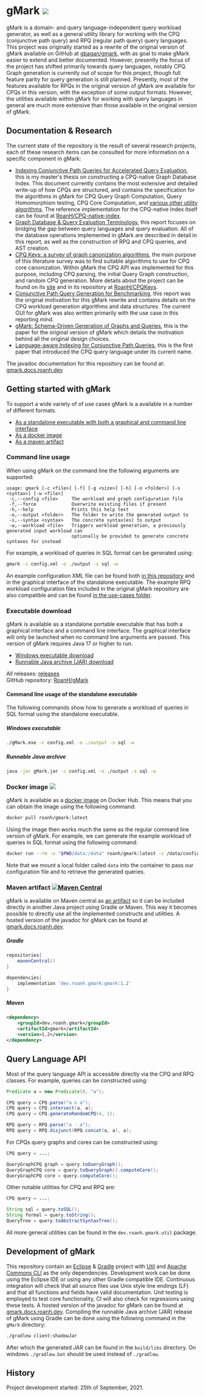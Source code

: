 # gMark [![](https://img.shields.io/github/release/RoanH/gMark.svg)](https://github.com/RoanH/gMark/releases)
gMark is a domain- and query language-independent query workload generator, as well as a general utility library for working with the CPQ (conjunctive path query) and RPQ (regular path query) query languages. This project was originally started as a rewrite of the original version of gMark available on GitHub at [gbagan/gmark](https://github.com/gbagan/gmark), with as goal to make gMark easier to extend and better documented. However, presently the focus of the project has shifted primarily towards query languages, notably CPQ. Graph generation is currently out of scope for this project, though full feature parity for query generation is still planned. Presently, most of the features available for RPQs in the original version of gMark are available for CPQs in this version, with the exception of some output formats. However, the utilities available within gMark for working with query languages in general are much more extensive than those available in the original version of gMark.

## Documentation & Research
The current state of the repository is the result of several research projects, each of these research items can be consulted for more information on a specific component in gMark:

- [Indexing Conjunctive Path Queries for Accelerated Query Evaluation](https://thesis.roanh.dev/), this is my master's thesis on constructing a CPQ-native Graph Database Index. This document currently contains the most extensive and detailed write-up of how CPQs are structured, and contains the specification for the algorithms in gMark for CPQ Query Graph Computation, Query Homomorphism testing, CPQ Core Computation, and [various other utility algorithms](https://github.com/RoanH/gMark/releases/tag/v1.2). The reference implementation for the CPQ-native Index itself can be found at [RoanH/CPQ-native-index](https://github.com/RoanH/CPQ-native-index).
- [Graph Database & Query Evaluation Terminology](https://research.roanh.dev/Graph%20Database%20&%20Query%20Evaluation%20Terminology%20v1.3.pdf), this report focuses on bridging the gap between query languages and query evaluation. All of the database operations implemented in gMark are described in detail in this report, as well as the construction of RPQ and CPQ queries, and AST creation.
- [CPQ Keys: a survey of graph canonization algorithms](https://research.roanh.dev/cpqkeys/CPQ%20Keys%20v1.1.pdf), the main purpose of this literature survey was to find suitable algorithms to use for CPQ core canonization. Within gMark the CPQ API was implemented for this purpose, including CPQ parsing, the initial Query Graph construction, and random CPQ generation. More details about the project can be found on its [site](https://cpqkeys.roanh.dev/) and in its repository at [RoanH/CPQKeys](https://github.com/RoanH/CPQKeys).
- [Conjunctive Path Query Generation for Benchmarking](https://research.roanh.dev/Conjunctive%20Path%20Query%20Generation%20for%20Benchmarking%20v2.8.pdf), this report was the original motivation for this gMark rewrite and contains details on the CPQ workload generation algorithms and data structures. The current GUI for gMark was also written primarily with the use case in this reporting mind.
- [gMark: Schema-Driven Generation of Graphs and Queries](https://arxiv.org/abs/1511.08386), this is the paper for the original version of gMark which details the motivation behind all the original design choices.
- [Language-aware Indexing for Conjunctive Path Queries](https://arxiv.org/abs/2003.03079), this is the first paper that introduced the CPQ query language under its current name.

The javadoc documentation for this repository can be found at: [gmark.docs.roanh.dev](https://gmark.docs.roanh.dev/)

## Getting started with gMark
To support a wide variety of of use cases gMark is a available in a number of different formats. 

- [As a standalone executable with both a graphical and command line interface](#executable-download)
- [As a docker image](#docker-image-)
- [As a maven artifact](#maven-artifact-)

### Command line usage
When using gMark on the command line the following arguments are supported:

```
usage: gmark [-c <file>] [-f] [-g <size>] [-h] [-o <folder>] [-s <syntax>] [-w <file>]
 -c,--config <file>     The workload and graph configuration file
 -f,--force             Overwrite existing files if present
 -h,--help              Prints this help text
 -o,--output <folder>   The folder to write the generated output to
 -s,--syntax <syntax>   The concrete syntax(es) to output
 -w,--workload <file>   Triggers workload generation, a previously generated input workload can
                        optionally be provided to generate concrete syntaxes for instead
```

For example, a workload of queries in SQL format can be generated using:

```sh
gmark -c config.xml -o ./output -s sql -w
```

An example configuration XML file can be found both [in this repository](gMark/client/example.xml) and in the graphical interface of the standalone executable. The example RPQ workload configuration files included in the original gMark repository are also compatible and can be found [in the use-cases folder](https://github.com/gbagan/gmark/tree/master/use-cases).

### Executable download
gMark is available as a standalone portable executable that has both a graphical interface and a command line interface. The graphical interface will only be launched when no command line arguments are passed. This version of gMark requires Java 17 or higher to run.
   
- [Windows executable download](https://github.com/RoanH/gMark/releases/download/v1.2/gMark-v1.2.exe)    
- [Runnable Java archive (JAR) download](https://github.com/RoanH/gMark/releases/download/v1.2/gMark-v1.2.jar)

All releases: [releases](https://github.com/RoanH/gMark/releases)    
GitHub repository: [RoanH/gMark](https://github.com/RoanH/gMark)

#### Command line usage of the standalone executable
The following commands show how to generate a workload of queries in SQL format using the standalone executable.

##### Windows executable
```bat
./gMark.exe -c config.xml -o ./output -s sql -w
```

##### Runnable Java archive
```sh
java -jar gMark.jar -c config.xml -o ./output -s sql -w
```

### Docker image [![](https://img.shields.io/docker/v/roanh/gmark?sort=semver)](https://hub.docker.com/r/roanh/gmark)
gMark is available as a [docker image](https://hub.docker.com/r/roanh/gmark) on Docker Hub. This means that you can obtain the image using the following command:

```sh
docker pull roanh/gmark:latest
```

Using the image then works much the same as the regular command line version of gMark. For example, we can generate the example workload of queries in SQL format using the following command:

```sh
docker run --rm -v "$PWD/data:/data" roanh/gmark:latest -c /data/config.xml -o /data/queries -s sql -w
```

Note that we mount a local folder called `data` into the container to pass our configuration file and to retrieve the generated queries.

### Maven artifact [![Maven Central](https://img.shields.io/maven-central/v/dev.roanh.gmark/gmark)](https://mvnrepository.com/artifact/dev.roanh.gmark/gmark)
gMark is available on Maven central as [an artifact](https://mvnrepository.com/artifact/dev.roanh.gmark/gmark) so it can be included directly in another Java project using Gradle or Maven. This way it becomes possible to directly use all the implemented constructs and utilities. A hosted version of the javadoc for gMark can be found at [gmark.docs.roanh.dev](https://gmark.docs.roanh.dev/).

##### Gradle 
```groovy
repositories{
	mavenCentral()
}

dependencies{
	implementation 'dev.roanh.gmark:gmark:1.2'
}
```

##### Maven
```xml
<dependency>
	<groupId>dev.roanh.gmark</groupId>
	<artifactId>gmark</artifactId>
	<version>1.2</version>
</dependency>
```

## Query Language API
Most of the query language API is accessible directly via the CPQ and RPQ classes. For example, queries can be constructed using:

```java
Predicate a = new Predicate(0, "a");

CPQ query = CPQ.parse("a ∩ a");
CPQ query = CPQ.intersect(a, a);
CPQ query = CPQ.generateRandomCPQ(4, 1);

RPQ query = RPQ.parse("a ◦ a");
RPQ query = RPQ.disjunct(RPQ.concat(a, a), a);
```

For CPQs query graphs and cores can be constructed using:

```java
CPQ query = ...;

QueryGraphCPQ graph = query.toQueryGraph();
QueryGraphCPQ core = query.toQueryGraph().computeCore();
QueryGraphCPQ core = query.computeCore();
```

Other notable utilities for CPQ and RPQ are:

```java
CPQ query = ...;

String sql = query.toSQL();
String formal = query.toString();
QueryTree = query.toAbstractSyntaxTree();
```

All more general utilities can be found in the `dev.roanh.gmark.util` package.

## Development of gMark
This repository contain an [Eclipse](https://www.eclipse.org/) & [Gradle](https://gradle.org/) project with [Util](https://github.com/RoanH/Util) and [Apache Commons CLI](https://commons.apache.org/proper/commons-cli/introduction.html) as the only dependencies. Development work can be done using the Eclipse IDE or using any other Gradle compatible IDE. Continuous integration will check that all source files use Unix style line endings (LF) and that all functions and fields have valid documentation. Unit testing is employed to test core functionality, CI will also check for regressions using these tests. A hosted version of the javadoc for gMark can be found at [gmark.docs.roanh.dev](https://gmark.docs.roanh.dev/). Compiling the runnable Java archive (JAR) release of gMark using Gradle can be done using the following command in the `gMark` directory:

```sh
./gradlew client:shadowJar
```

After which the generated JAR can be found in the `build/libs` directory. On windows `./gradlew.bat` should be used instead of `./gradlew`.

## History
Project development started: 25th of September, 2021.